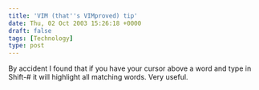```yaml
---
title: 'VIM (that''s VIMproved) tip'
date: Thu, 02 Oct 2003 15:26:18 +0000
draft: false
tags: [Technology]
type: post
---
```


By accident I found that if you have your cursor above a word and type in Shift-# it will highlight all matching words. Very useful.